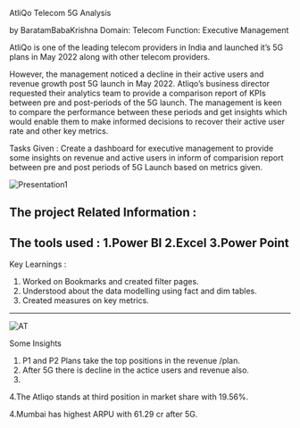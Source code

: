 
AtliQo Telecom 5G Analysis

by BaratamBabaKrishna
Domain: Telecom    Function: Executive Management

AtliQo is one of the leading telecom providers in India and launched it’s 5G plans in May 2022 along with other telecom providers.

However, the management noticed a decline in their active users and revenue growth post 5G launch in May 2022. Atliqo’s business director requested their analytics team to provide a comparison report of KPIs between pre and post-periods of the 5G launch. The management is keen to compare the performance between these periods and get insights which would enable them to make informed decisions to recover their active user rate and other key metrics. 

Tasks Given :
Create a dashboard for executive management to provide some insights on revenue and active users in inform of comparision report between pre and post periods of 5G Launch based on metrics given.


![Presentation1](https://user-images.githubusercontent.com/97013097/206906455-7421954b-5c99-497f-8ce7-4e1f8a21b7e6.svg)



The project Related Information :
------------------------------------------
The tools used :
1.Power BI
2.Excel
3.Power Point
------------------------------------------
Key Learnings :
1. Worked on Bookmarks and created filter pages.
2. Understood about the data modelling using fact and dim tables.
3. Created measures on key metrics.
--------------------------------------------


![AT](https://user-images.githubusercontent.com/97013097/206906419-a3825cb0-f2b4-477c-add2-30eb9f53538f.png)



Some Insights
1. P1 and P2 Plans take the top positions in the revenue /plan.
2. After 5G there is decline in the actice users and revenue also.
3. 
4.The Atliqo stands at third position in market share with 19.56%.

4.Mumbai has highest ARPU with 61.29 cr after 5G.
